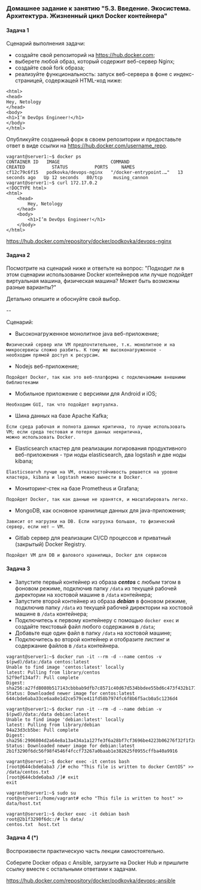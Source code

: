 
### Домашнее задание к занятию "5.3. Введение. Экосистема. Архитектура. Жизненный цикл Docker контейнера"

#### Задача 1

Сценарий выполнения задачи:

- создайте свой репозиторий на https://hub.docker.com;
- выберете любой образ, который содержит веб-сервер Nginx;
- создайте свой fork образа;
- реализуйте функциональность:
запуск веб-сервера в фоне с индекс-страницей, содержащей HTML-код ниже:
```
<html>
<head>
Hey, Netology
</head>
<body>
<h1>I’m DevOps Engineer!</h1>
</body>
</html>
```
Опубликуйте созданный форк в своем репозитории и предоставьте ответ в виде ссылки на https://hub.docker.com/username_repo.

```
vagrant@server1:~$ docker ps
CONTAINER ID   IMAGE                   COMMAND                  CREATED          STATUS          PORTS     NAMES
cf12c79c6f15   podkovka/devops-nginx   "/docker-entrypoint.…"   13 seconds ago   Up 12 seconds   80/tcp    musing_cannon
vagrant@server1:~$ curl 172.17.0.2
<!DOCTYPE html>
<html>
	<head>
		Hey, Netology
	</head>
	<body>
		<h1>I’m DevOps Engineer!</h1>
	</body>
</html>
```

https://hub.docker.com/repository/docker/podkovka/devops-nginx


#### Задача 2

Посмотрите на сценарий ниже и ответьте на вопрос:
"Подходит ли в этом сценарии использование Docker контейнеров или лучше подойдет виртуальная машина, физическая машина? Может быть возможны разные варианты?"

Детально опишите и обоснуйте свой выбор.

--

Сценарий:

- Высоконагруженное монолитное java веб-приложение;
```
Физический сервер или VM предпочтительнее, т.к. монолитное и на микросервисы сложно разбить. К тому же высоконагруженное - 
необходим прямой доступ к ресурсам.
```
- Nodejs веб-приложение;
```
Подойдет Docker, так как это веб-платформа с подключаемыми внешними библиотеками
```
- Мобильное приложение c версиями для Android и iOS;
```
Необходим GUI, так что подойдет виртуалка.
```
- Шина данных на базе Apache Kafka;
```
Если среда рабочая и полнота данных критична, то лучше использовать VM; если среда тестовая и потеря данных некритична,
можно использовать Docker.
```
- Elasticsearch кластер для реализации логирования продуктивного веб-приложения - три ноды elasticsearch, два logstash и
две ноды kibana;
```
Elasticsearvh лучше на VM, отказоустойчивость решается на уровне кластера, kibana и logstash можно вынести в Docker.
```
- Мониторинг-стек на базе Prometheus и Grafana;
```
Подойдет Docker, так как данные не хранятся, и масштабировать легко.
```
- MongoDB, как основное хранилище данных для java-приложения;
```
Зависит от нагрузки на DB. Если нагрузка большая, то физический сервер, если нет – VM.
```
- Gitlab сервер для реализации CI/CD процессов и приватный (закрытый) Docker Registry.
```
Подойдет VM для DB и фалового хранилища, Docker для сервисов
```

#### Задача 3

- Запустите первый контейнер из образа ***centos*** c любым тэгом в фоновом режиме, подключив папку ```/data``` из текущей рабочей директории на хостовой машине в ```/data``` контейнера;
- Запустите второй контейнер из образа ***debian*** в фоновом режиме, подключив папку ```/data``` из текущей рабочей директории на хостовой машине в ```/data``` контейнера;
- Подключитесь к первому контейнеру с помощью ```docker exec``` и создайте текстовый файл любого содержания в ```/data```;
- Добавьте еще один файл в папку ```/data``` на хостовой машине;
- Подключитесь во второй контейнер и отобразите листинг и содержание файлов в ```/data``` контейнера.

```
vagrant@server1:~$ docker run -it --rm -d --name centos -v $(pwd)/data:/data centos:latest
Unable to find image 'centos:latest' locally
latest: Pulling from library/centos
52f9ef134af7: Pull complete
Digest: sha256:a27fd8080b517143cbbbab9dfb7c8571c40d67d534bbdee55bd6c473f432b177
Status: Downloaded newer image for centos:latest
644cbde6aba33ce6aa8e1d2ce579ce411fd58b7974fc6f8b6f5acb0a5c1236d4

vagrant@server1:~$ docker run -it --rm -d --name debian -v $(pwd)/data:/data debian:latest
Unable to find image 'debian:latest' locally
latest: Pulling from library/debian
94a23d3cb5be: Pull complete
Digest: sha256:2906804d2a64e8a13a434a1a127fe3f6a28bf7cf3696be4223b06276f32f1f2d
Status: Downloaded newer image for debian:latest
2b1f3290f6dc56f98f4546f4fccf73267a0baab1e382625f0955cffba40a9916
```
```
vagrant@server1:~$ docker exec -it centos bash
[root@644cbde6aba3 /]# echo "This file is written to docker CentOS" >> /data/centos.txt
[root@644cbde6aba3 /]# exit
exit
```
```
vagrant@server1:~$ sudo su
root@server1:/home/vagrant# echo "This file is written to host" >> data/host.txt
```
```
vagrant@server1:~$ docker exec -it debian bash
root@2b1f3290f6dc:/# ls data/
centos.txt  host.txt
```

#### Задача 4 (*)

Воспроизвести практическую часть лекции самостоятельно.

Соберите Docker образ с Ansible, загрузите на Docker Hub и пришлите ссылку вместе с остальными ответами к задачам.

https://hub.docker.com/repository/docker/podkovka/devops-ansible
